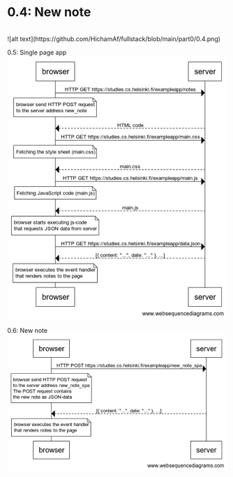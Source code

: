<h1>0.4: New note</h1><br>
![alt text](https://github.com/HichamAf/fullstack/blob/main/part0/0.4.png)

0.5: Single page app<br>
![alt text](https://github.com/HichamAf/fullstack/blob/main/part0/0.5.png)

0.6: New note<br>
![alt text](https://github.com/HichamAf/fullstack/blob/main/part0/0.6.png)

